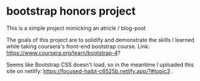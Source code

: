 # bootstrap honors project
 
This is a simple project mimicking an atricle / blog-post

The goals of this project are to solidify and demonstrate the skills I learned
while taking coursera's front-end bootstrap course.
Link: https://www.coursera.org/learn/bootstrap-4?

Seems like Bootstrap CSS doesn't load, so in the meantime I uploaded this
site on netlify: https://focused-haibt-c6525b.netlify.app/?#topic3 .

